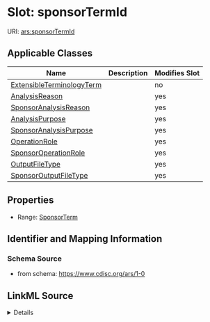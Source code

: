 # Slot: sponsorTermId

URI: [ars:sponsorTermId](https://www.cdisc.org/ars/1-0/sponsorTermId)



<!-- no inheritance hierarchy -->




## Applicable Classes

| Name | Description | Modifies Slot |
| --- | --- | --- |
[ExtensibleTerminologyTerm](ExtensibleTerminologyTerm.md) |  |  no  |
[AnalysisReason](AnalysisReason.md) |  |  yes  |
[SponsorAnalysisReason](SponsorAnalysisReason.md) |  |  yes  |
[AnalysisPurpose](AnalysisPurpose.md) |  |  yes  |
[SponsorAnalysisPurpose](SponsorAnalysisPurpose.md) |  |  yes  |
[OperationRole](OperationRole.md) |  |  yes  |
[SponsorOperationRole](SponsorOperationRole.md) |  |  yes  |
[OutputFileType](OutputFileType.md) |  |  yes  |
[SponsorOutputFileType](SponsorOutputFileType.md) |  |  yes  |







## Properties

* Range: [SponsorTerm](SponsorTerm.md)





## Identifier and Mapping Information







### Schema Source


* from schema: https://www.cdisc.org/ars/1-0




## LinkML Source

<details>
```yaml
name: sponsorTermId
from_schema: https://www.cdisc.org/ars/1-0
rank: 1000
alias: sponsorTermId
domain_of:
- ExtensibleTerminologyTerm
range: SponsorTerm
inlined: false

```
</details>